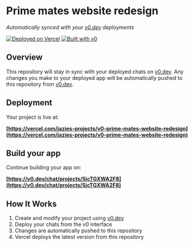 # Prime mates website redesign

*Automatically synced with your [v0.dev](https://v0.dev) deployments*

[![Deployed on Vercel](https://img.shields.io/badge/Deployed%20on-Vercel-black?style=for-the-badge&logo=vercel)](https://vercel.com/jazies-projects/v0-prime-mates-website-redesign)
[![Built with v0](https://img.shields.io/badge/Built%20with-v0.dev-black?style=for-the-badge)](https://v0.dev/chat/projects/SjcTGXWA2F8)

## Overview

This repository will stay in sync with your deployed chats on [v0.dev](https://v0.dev).
Any changes you make to your deployed app will be automatically pushed to this repository from [v0.dev](https://v0.dev).

## Deployment

Your project is live at:

**[https://vercel.com/jazies-projects/v0-prime-mates-website-redesign](https://vercel.com/jazies-projects/v0-prime-mates-website-redesign)**

## Build your app

Continue building your app on:

**[https://v0.dev/chat/projects/SjcTGXWA2F8](https://v0.dev/chat/projects/SjcTGXWA2F8)**

## How It Works

1. Create and modify your project using [v0.dev](https://v0.dev)
2. Deploy your chats from the v0 interface
3. Changes are automatically pushed to this repository
4. Vercel deploys the latest version from this repository